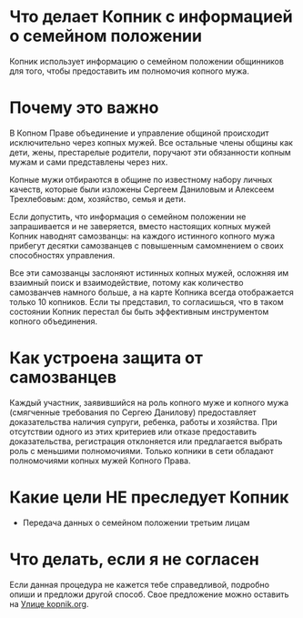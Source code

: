 # Что делает Копник с информацией о семейном положении

Копник использует информацию о семейном положении общинников для того, чтобы предоставить им полномочия копного мужа.

# Почему это важно

В Копном Праве объединение и управление общиной происходит исключительно через копных мужей. Все остальные члены общины как дети, жены, престарелые родители, поручают эти обязанности копным мужам и сами представлены через них. 

Копные мужи отбираются в общине по известному набору личных качеств, которые были изложены Сергеем Даниловым и Алексеем Трехлебовым: дом, хозяйство, семья и дети.

Если допустить, что информация о семейном положении не запрашивается и не заверяется, вместо настоящих копных мужей Копник наводнят самозванцы: на каждого истинного копного мужа прибегут десятки самозванцев с повышенным самомнением о своих способностях управления.

Все эти самозванцы заслоняют истинных копных мужей, осложняя им взаимный поиск и взаимодействие, потому как количество самозванчев намного больше, а на карте Копника всегда отображается только 10 копников. Если ты представил, то согласишься, что в таком состоянии Копник перестал бы быть эффективным инструментом копного объединения.

# Как устроена защита от самозванцев

Каждый участник, заявившийся на роль копного муже и копного мужа (смягченные требования по Сергею Данилову) предоставляет доказательства наличия супруги, ребенка, работы и хозяйства. При отсутствии одного из этих критериев или отказе предоставить доказательства, регистрация отклоняется или предлагается выбрать роль с меньшими полномочиями. Только копники в сети обладают полномочиями копных мужей Копного Права.

# Какие цели НЕ преследует Копник

 - Передача данных о семейном положении третьим лицам

# Что делать, если я не согласен

Если данная процедура не кажется тебе справедливой, подробно опиши и предложи другой способ. Свое предложение можно оставить на [Улице kopnik.org](https://vk.me/join/gPg9/g6wjgknBe034BdDdOdcjvU1MtJKZ7o=).
